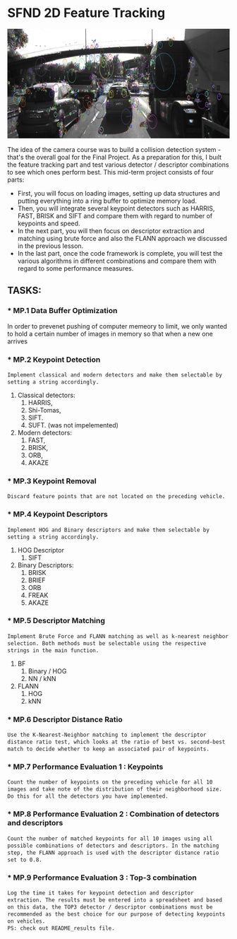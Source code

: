 # SFND 2D Feature Tracking

<img src="images/keypoints.png" width="820" height="248" />

The idea of the camera course was to build a collision detection system - that's the overall goal for the Final Project. As a preparation for this, I buılt the feature tracking part and test various detector / descriptor combinations to see which ones perform best. This mid-term project consists of four parts:

* First, you will focus on loading images, setting up data structures and putting everything into a ring buffer to optimize memory load. 
* Then, you will integrate several keypoint detectors such as HARRIS, FAST, BRISK and SIFT and compare them with regard to number of keypoints and speed. 
* In the next part, you will then focus on descriptor extraction and matching using brute force and also the FLANN approach we discussed in the previous lesson. 
* In the last part, once the code framework is complete, you will test the various algorithms in different combinations and compare them with regard to some performance measures. 



## TASKS:
### * MP.1 Data Buffer Optimization
   In order to prevenet pushing of computer memeory to limit, we only wanted to hold a certain number of images in memory so that when a new one arrives


### * MP.2 Keypoint Detection
	Implement classical and modern detectors and make them selectable by setting a string accordingly.
1. Classical detectors:
	1.	HARRIS, 
	2.	Shi-Tomas,
	3.	SIFT.
	4.	SUFT. (was not impelemented)
2. Modern detectors:
	1.	FAST,
	2.	BRISK,
	3.	ORB,
	4.	AKAZE
    
### * MP.3 Keypoint Removal
 	Discard feature points that are not located on the preceding vehicle.
 
### * MP.4 Keypoint Descriptors
	Implement HOG and Binary descriptors and make them selectable by setting a string accordingly.
1. HOG Descriptor
	1.	SIFT
2. Binary Descriptors:
	1.	BRISK 
	2.	BRIEF 
	3.	ORB 
	4.	FREAK 
	5.	AKAZE
    
### * MP.5 Descriptor Matching
	Implement Brute Force and FLANN matching as well as k-nearest neighbor selection. Both methods must be selectable using the respective strings in the main function.
1.	BF     
	1.	Binary / HOG 
	2.	NN / kNN
2.	FLANN 
	1.	HOG
	2.	kNN

### * MP.6 Descriptor Distance Ratio
	Use the K-Nearest-Neighbor matching to implement the descriptor distance ratio test, which looks at the ratio of best vs. second-best match to decide whether to keep an associated pair of keypoints.
    
### * MP.7 Performance Evaluation 1 : Keypoints
	Count the number of keypoints on the preceding vehicle for all 10 images and take note of the distribution of their neighborhood size. Do this for all the detectors you have implemented. 
    
### * MP.8 Performance Evaluation 2 : Combination of detectors and descriptors
	Count the number of matched keypoints for all 10 images using all possible combinations of detectors and descriptors. In the matching step, the FLANN approach is used with the descriptor distance ratio set to 0.8.

### * MP.9 Performance Evaluation 3 : Top-3 combination 
 	Log the time it takes for keypoint detection and descriptor extraction. The results must be entered into a spreadsheet and based on this data, the TOP3 detector / descriptor combinations must be recommended as the best choice for our purpose of detecting keypoints on vehicles.
    PS: check out README_results file. 
